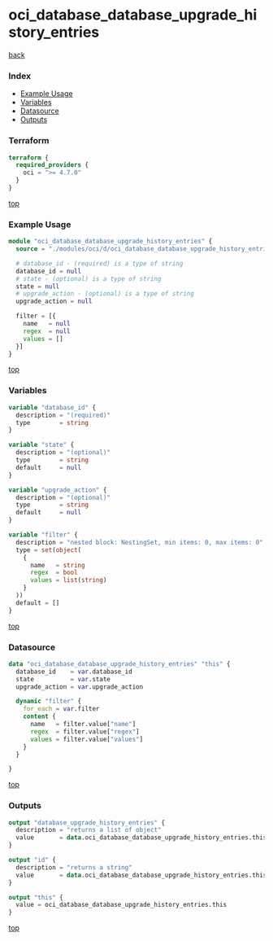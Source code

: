 # oci_database_database_upgrade_history_entries

[back](../oci.md)

### Index

- [Example Usage](#example-usage)
- [Variables](#variables)
- [Datasource](#datasource)
- [Outputs](#outputs)

### Terraform

```terraform
terraform {
  required_providers {
    oci = ">= 4.7.0"
  }
}
```

[top](#index)

### Example Usage

```terraform
module "oci_database_database_upgrade_history_entries" {
  source = "./modules/oci/d/oci_database_database_upgrade_history_entries"

  # database_id - (required) is a type of string
  database_id = null
  # state - (optional) is a type of string
  state = null
  # upgrade_action - (optional) is a type of string
  upgrade_action = null

  filter = [{
    name   = null
    regex  = null
    values = []
  }]
}
```

[top](#index)

### Variables

```terraform
variable "database_id" {
  description = "(required)"
  type        = string
}

variable "state" {
  description = "(optional)"
  type        = string
  default     = null
}

variable "upgrade_action" {
  description = "(optional)"
  type        = string
  default     = null
}

variable "filter" {
  description = "nested block: NestingSet, min items: 0, max items: 0"
  type = set(object(
    {
      name   = string
      regex  = bool
      values = list(string)
    }
  ))
  default = []
}
```

[top](#index)

### Datasource

```terraform
data "oci_database_database_upgrade_history_entries" "this" {
  database_id    = var.database_id
  state          = var.state
  upgrade_action = var.upgrade_action

  dynamic "filter" {
    for_each = var.filter
    content {
      name   = filter.value["name"]
      regex  = filter.value["regex"]
      values = filter.value["values"]
    }
  }

}
```

[top](#index)

### Outputs

```terraform
output "database_upgrade_history_entries" {
  description = "returns a list of object"
  value       = data.oci_database_database_upgrade_history_entries.this.database_upgrade_history_entries
}

output "id" {
  description = "returns a string"
  value       = data.oci_database_database_upgrade_history_entries.this.id
}

output "this" {
  value = oci_database_database_upgrade_history_entries.this
}
```

[top](#index)